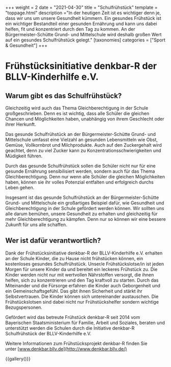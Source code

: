 +++
weight = 2
date = "2021-04-30"
title = "Schulfrühstück"
template = "toppage.html"
description ="In der heutigen Zeit ist es wichtiger denn je, dass wir uns um unsere Gesundheit kümmern. Ein gesundes Frühstück ist ein wichtiger Bestandteil einer gesunden Ernährung und kann uns dabei helfen, fit und konzentriert durch den Tag zu kommen. An der Bürgermeister-Schütte Grund- und Mittelschule wird deshalb großen Wert auf ein gesundes Schulfrühstück gelegt."
[taxonomies]
categories = ["Sport & Gesundheit"]
+++

# Frühstücksinitiative denkbar-R der BLLV-Kinderhilfe e.V.

## Warum gibt es das Schulfrühstück?

Gleichzeitig wird auch das Thema Gleichberechtigung in der Schule großgeschrieben. Denn es ist wichtig, dass alle Schüler die gleichen Chancen und Möglichkeiten haben, unabhängig von ihrem Geschlecht oder ihrer Herkunft.

Das gesunde Schulfrühstück an der Bürgermeister-Schütte Grund- und Mittelschule umfasst eine Vielzahl an gesunden Lebensmitteln wie Obst, Gemüse, Vollkornbrot und Milchprodukte. Auch auf den Zuckergehalt wird geachtet, denn zu viel Zucker kann zu Konzentrationsschwierigkeiten und Müdigkeit führen.

Durch das gesunde Schulfrühstück sollen die Schüler nicht nur für eine gesunde Ernährung sensibilisiert werden, sondern auch für das Thema Gleichberechtigung. Denn nur wenn alle Schüler die gleichen Möglichkeiten haben, können sie ihr volles Potenzial entfalten und erfolgreich durchs Leben gehen.

Insgesamt ist das gesunde Schulfrühstück an der Bürgermeister-Schütte Grund- und Mittelschule ein großartiges Beispiel dafür, wie Gesundheit und Gleichberechtigung in der Schule gefördert werden können. Wir sollten uns alle darum bemühen, unsere Gesundheit zu erhalten und gleichzeitig für mehr Gleichberechtigung zu kämpfen. Denn nur so können wir eine bessere Zukunft für uns alle schaffen.

## Wer ist dafür verantwortlich?

Dank der Frühstücksinitiative denkbar-R der BLLV-Kinderhilfe e.V. erhalten an der Schule Kinder, die zu Hause nicht frühstücken können, ein kostenloses gesundes Schulfrühstück. Unser/e Frühstückslotse/in ist jeden Morgen für unsere Kinder da und bereitet ein leckeres Frühstück zu. Die Kinder werden nicht nur mit wertvollen Nährstoffen versorgt, die ihnen helfen, sich zu konzentrieren und den Tag kraftvoll zu starten. Durch das Miteinander und die Fürsorge erfahren die Kinder auch Geborgenheit und ein Gemeinschaftsgefühl. Das gibt ihnen Sicherheit und stärkt ihr Selbstvertrauen. Die Kinder können sich untereinander austauschen. Die Frühstückslotsen sind dabei nicht nur Frühstückshelfer sondern wichtige Bezugspersonen.

Gefördert wird das betreute Frühstück denkbar-R seit 2014 vom Bayerischen Staatsministerium für Familie, Arbeit und Soziales, beraten und unterstützt werden die Schulen durch die Initiative denkbar-R Schulfrühstück der BLLV-Kinderhilfe e.V.

Weitere Informationen zum Frühstücksprojekt denkbar-R finden Sie unter [www.denkbar.bllv.de](http://www.denkbar.bllv.de/)

{{gallery()}}